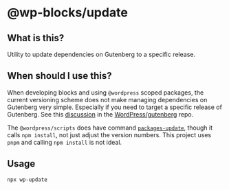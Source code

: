 # @wp-blocks/update

## What is this?

Utility to update dependencies on Gutenberg to a specific release.

## When should I use this?

When developing blocks and using `@wordpress` scoped packages, the current versioning scheme does not make managing dependencies on Gutenberg very simple. Especially if you need to target a specific release of Gutenberg. See this [discussion](https://github.com/WordPress/gutenberg/discussions/49140) in the [WordPress/gutenberg](https://github.com/WordPress/gutenberg) repo.


The `@wordpress/scripts` does have command [`packages-update`](https://github.com/WordPress/gutenberg/tree/trunk/packages/scripts#packages-update), though it calls `npm install`, not just adjust the version numbers. This project uses `pnpm` and calling `npm install` is not ideal.

## Usage

```sh
npx wp-update
```

